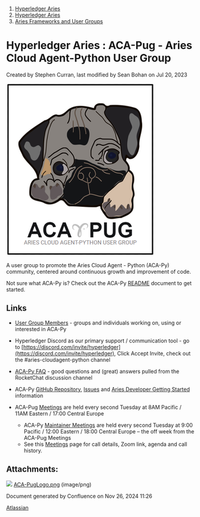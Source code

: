 1. [Hyperledger Aries](index.html)
2. [Hyperledger Aries](Hyperledger-Aries_18481154.html)
3. [Aries Frameworks and User Groups](Aries-Frameworks-and-User-Groups_18481290.html)

# Hyperledger Aries : ACA-Pug - Aries Cloud Agent-Python User Group

Created by Stephen Curran, last modified by Sean Bohan on Jul 20, 2023

![](attachments/18484248/18512990.png?effects=border-simple%2Cblur-border&width=397)

A user group to promote the Aries Cloud Agent - Python (ACA-Py) community, centered around continuous growth and improvement of code.

Not sure what ACA-Py is? Check out the ACA-Py [README](https://github.com/hyperledger/aries-cloudagent-python/blob/master/README.md) document to get started.

## Links

- [User Group Members](ACA-Pug-Members_18484276.html) - groups and individuals working on, using or interested in ACA-Py
- Hyperledger Discord as our primary support / communication tool - go to [https://discord.com/invite/hyperledger](https://discord.com/invite/hyperledger), Click Accept Invite, check out the #aries-cloudagent-python channel
- [ACA-Py FAQ](ACA-Py-FAQ_18513024.html) - good questions and (great) answers pulled from the RocketChat discussion channel
- ACA-Py [GitHub Repository](https://github.com/hyperledger/aries-cloudagent-python), [Issues](https://github.com/hyperledger/aries-cloudagent-python/issues) and [Aries Developer Getting Started](https://github.com/hyperledger/aries-cloudagent-python/blob/master/docs/GettingStartedAriesDev/README.md) information
- ACA-Pug [Meetings](ACA-Pug-Meetings_18484272.html) are held every second Tuesday at 8AM Pacific / 11AM Eastern / 17:00 Central Europe
  
  - ACA-Py [Maintainer Meetings](ACA-Py-Maintainers-Meetings_18506202.html) are held every second Tuesday at 9:00 Pacific / 12:00 Eastern / 18:00 Central Europe – the off week from the ACA-Pug Meetings
  - See this [Meetings](https://lf-hyperledger.atlassian.net/wiki/display/ARIES/ACA-Pug+Meetings) page for call details, Zoom link, agenda and call history.

## Attachments:

![](images/icons/bullet_blue.gif) [ACA-PugLogo.png](attachments/18484248/18512990.png) (image/png)

Document generated by Confluence on Nov 26, 2024 11:26

[Atlassian](http://www.atlassian.com/)
